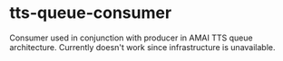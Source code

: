 # tts-queue-consumer

Consumer used in conjunction with producer in AMAI TTS queue architecture.
Currently doesn't work since infrastructure is unavailable.
